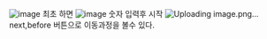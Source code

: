 ![image](https://github.com/BaSak0630/HanoiVisible/assets/75555609/1626f4d7-7cfd-4460-bdb6-ef5f97e35cc2)
최초 하면
![image](https://github.com/BaSak0630/HanoiVisible/assets/75555609/17a40c6b-6bda-4f16-974d-d0d844fc5e47)
숫자 입력후 시작
![Uploading image.png…]()
next,before 버튼으로 이동과정을 볼수 있다. 
